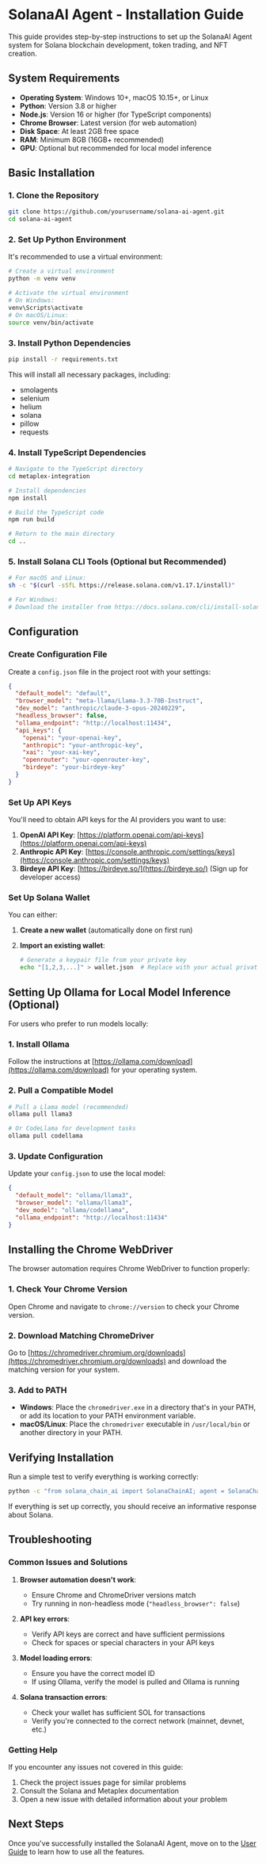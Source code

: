 # SolanaAI Agent - Installation Guide

This guide provides step-by-step instructions to set up the SolanaAI Agent system for Solana blockchain development, token trading, and NFT creation.

## System Requirements

- **Operating System**: Windows 10+, macOS 10.15+, or Linux
- **Python**: Version 3.8 or higher
- **Node.js**: Version 16 or higher (for TypeScript components)
- **Chrome Browser**: Latest version (for web automation)
- **Disk Space**: At least 2GB free space
- **RAM**: Minimum 8GB (16GB+ recommended)
- **GPU**: Optional but recommended for local model inference

## Basic Installation

### 1. Clone the Repository

```bash
git clone https://github.com/yourusername/solana-ai-agent.git
cd solana-ai-agent
```

### 2. Set Up Python Environment

It's recommended to use a virtual environment:

```bash
# Create a virtual environment
python -m venv venv

# Activate the virtual environment
# On Windows:
venv\Scripts\activate
# On macOS/Linux:
source venv/bin/activate
```

### 3. Install Python Dependencies

```bash
pip install -r requirements.txt
```

This will install all necessary packages, including:
- smolagents
- selenium
- helium
- solana
- pillow
- requests

### 4. Install TypeScript Dependencies

```bash
# Navigate to the TypeScript directory
cd metaplex-integration

# Install dependencies
npm install

# Build the TypeScript code
npm run build

# Return to the main directory
cd ..
```

### 5. Install Solana CLI Tools (Optional but Recommended)

```bash
# For macOS and Linux:
sh -c "$(curl -sSfL https://release.solana.com/v1.17.1/install)"

# For Windows:
# Download the installer from https://docs.solana.com/cli/install-solana-cli-tools
```

## Configuration

### Create Configuration File

Create a `config.json` file in the project root with your settings:

```json
{
  "default_model": "default",
  "browser_model": "meta-llama/Llama-3.3-70B-Instruct",
  "dev_model": "anthropic/claude-3-opus-20240229",
  "headless_browser": false,
  "ollama_endpoint": "http://localhost:11434",
  "api_keys": {
    "openai": "your-openai-key",
    "anthropic": "your-anthropic-key",
    "xai": "your-xai-key",
    "openrouter": "your-openrouter-key",
    "birdeye": "your-birdeye-key"
  }
}
```

### Set Up API Keys

You'll need to obtain API keys for the AI providers you want to use:

1. **OpenAI API Key**: [https://platform.openai.com/api-keys](https://platform.openai.com/api-keys)
2. **Anthropic API Key**: [https://console.anthropic.com/settings/keys](https://console.anthropic.com/settings/keys)
3. **Birdeye API Key**: [https://birdeye.so/](https://birdeye.so/) (Sign up for developer access)

### Set Up Solana Wallet

You can either:

1. **Create a new wallet** (automatically done on first run)
2. **Import an existing wallet**:
   
   ```bash
   # Generate a keypair file from your private key
   echo "[1,2,3,...]" > wallet.json  # Replace with your actual private key array
   ```

## Setting Up Ollama for Local Model Inference (Optional)

For users who prefer to run models locally:

### 1. Install Ollama

Follow the instructions at [https://ollama.com/download](https://ollama.com/download) for your operating system.

### 2. Pull a Compatible Model

```bash
# Pull a Llama model (recommended)
ollama pull llama3

# Or CodeLlama for development tasks
ollama pull codellama
```

### 3. Update Configuration

Update your `config.json` to use the local model:

```json
{
  "default_model": "ollama/llama3",
  "browser_model": "ollama/llama3",
  "dev_model": "ollama/codellama",
  "ollama_endpoint": "http://localhost:11434"
}
```

## Installing the Chrome WebDriver

The browser automation requires Chrome WebDriver to function properly:

### 1. Check Your Chrome Version

Open Chrome and navigate to `chrome://version` to check your Chrome version.

### 2. Download Matching ChromeDriver

Go to [https://chromedriver.chromium.org/downloads](https://chromedriver.chromium.org/downloads) and download the matching version for your system.

### 3. Add to PATH

- **Windows**: Place the `chromedriver.exe` in a directory that's in your PATH, or add its location to your PATH environment variable.
- **macOS/Linux**: Place the `chromedriver` executable in `/usr/local/bin` or another directory in your PATH.

## Verifying Installation

Run a simple test to verify everything is working correctly:

```bash
python -c "from solana_chain_ai import SolanaChainAI; agent = SolanaChainAI(); print(agent.query('What is Solana?')); agent.close()"
```

If everything is set up correctly, you should receive an informative response about Solana.

## Troubleshooting

### Common Issues and Solutions

1. **Browser automation doesn't work**:
   - Ensure Chrome and ChromeDriver versions match
   - Try running in non-headless mode (`"headless_browser": false`)

2. **API key errors**:
   - Verify API keys are correct and have sufficient permissions
   - Check for spaces or special characters in your API keys

3. **Model loading errors**:
   - Ensure you have the correct model ID
   - If using Ollama, verify the model is pulled and Ollama is running

4. **Solana transaction errors**:
   - Check your wallet has sufficient SOL for transactions
   - Verify you're connected to the correct network (mainnet, devnet, etc.)

### Getting Help

If you encounter any issues not covered in this guide:

1. Check the project issues page for similar problems
2. Consult the Solana and Metaplex documentation
3. Open a new issue with detailed information about your problem

## Next Steps

Once you've successfully installed the SolanaAI Agent, move on to the [User Guide](./USER_GUIDE.md) to learn how to use all the features.
